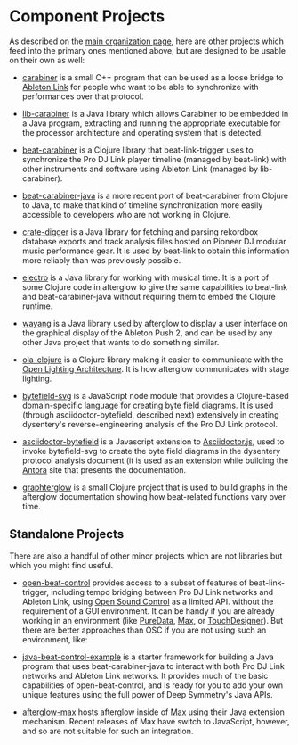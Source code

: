 # Component Projects

As described on the [main organization
page](https://github.com/Deep-Symmetry), here are other projects which
feed into the primary ones mentioned above, but are designed to be
usable on their own as well:

* [carabiner](https://github.com/Deep-Symmetry/carabiner) is a small
  C++ program that can be used as a loose bridge to [Ableton
  Link](https://www.ableton.com/en/link/) for people who want to be
  able to synchronize with performances over that protocol.

* [lib-carabiner](https://github.com/Deep-Symmetry/lib-carabiner) is a
  Java library which allows Carabiner to be embedded in a Java
  program, extracting and running the appropriate executable for the
  processor architecture and operating system that is detected.

* [beat-carabiner](https://github.com/Deep-Symmetry/beat-carabiner) is
  a Clojure library that beat-link-trigger uses to synchronize the Pro
  DJ Link player timeline (managed by beat-link) with other
  instruments and software using Ableton Link (managed by
  lib-carabiner).

* [beat-carabiner-java](https://github.com/Deep-Symmetry/beat-carabiner-java)
  is a more recent port of beat-carabiner from Clojure to Java, to
  make that kind of timeline synchronization more easily accessible to
  developers who are not working in Clojure.

* [crate-digger](https://github.com/Deep-Symmetry/crate-digger) is a
  Java library for fetching and parsing rekordbox database exports and
  track analysis files hosted on Pioneer DJ modular music performance
  gear. It is used by beat-link to obtain this information more
  reliably than was previously possible.

* [electro](https://github.com/Deep-Symmetry/electro) is a Java
  library for working with musical time. It is a port of some Clojure
  code in afterglow to give the same capabilities to beat-link and
  beat-carabiner-java without requiring them to embed the Clojure
  runtime.

* [wayang](https://github.com/Deep-Symmetry/wayang) is a Java library
  used by afterglow to display a user interface on the graphical
  display of the Ableton Push 2, and can be used by any other Java
  project that wants to do something similar.

* [ola-clojure](https://github.com/Deep-Symmetry/ola-clojure) is a
  Clojure library making it easier to communicate with the [Open
  Lighting Architecture](https://www.openlighting.org/ola/). It is how
  afterglow communicates with stage lighting.

* [bytefield-svg](https://github.com/Deep-Symmetry/bytefield-svg) is a
  JavaScript node module that provides a Clojure-based domain-specific
  language for creating byte field diagrams. It is used (through
  asciidoctor-bytefield, described next) extensively in creating
  dysentery's reverse-engineering analysis of the Pro DJ Link
  protocol.

* [asciidoctor-bytefield](https://github.com/Deep-Symmetry/asciidoctor-bytefield)
  is a Javascript extension to
  [Asciidoctor.js](https://docs.asciidoctor.org/asciidoctor.js/latest/),
  used to invoke bytefield-svg to create the byte field diagrams in
  the dysentery protocol analysis document (it is used as an extension
  while building the [Antora](https://antora.org) site that presents
  the documentation.

* [graphterglow](https://github.com/Deep-Symmetry/graphterglow) is a
  small Clojure project that is used to build graphs in the afterglow
  documentation showing how beat-related functions vary over time.

## Standalone Projects

There are also a handful of other minor projects which are not
libraries but which you might find useful.

* [open-beat-control](https://github.com/Deep-Symmetry/open-beat-control)
  provides access to a subset of features of beat-link-trigger,
  including tempo bridging between Pro DJ Link networks and Ableton
  Link, using [Open Sound
  Control](https://en.wikipedia.org/wiki/Open_Sound_Control) as a
  limited API. without the requirement of a GUI environment. It can be
  handy if you are already working in an environment (like
  [PureData](https://puredata.info),
  [Max](https://cycling74.com/products/max/), or
  [TouchDesigner](https://derivative.ca)). But there are better
  approaches than OSC if you are not using such an environment, like:

* [java-beat-control-example](https://github.com/Deep-Symmetry/java-beat-control-example)
  is a starter framework for building a Java program that uses
  beat-carabiner-java to interact with both Pro DJ Link networks and
  Ableton Link networks. It provides much of the basic capabilities of
  open-beat-control, and is ready for you to add your own unique
  features using the full power of Deep Symmetry's Java APIs.

* [afterglow-max](https://github.com/Deep-Symmetry/afterglow-max)
  hosts afterglow inside of [Max](https://cycling74.com/products/max/)
  using their Java extension mechanism. Recent releases of Max have
  switch to JavaScript, however, and so are not suitable for such an
  integration.
